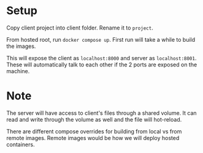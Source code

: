# Setup

Copy client project into client folder. Rename it to `project`.

From hosted root, run `docker compose up`. First run will take a while to build the images.

This will expose the client as `localhost:8000` and server as `localhost:8001`. These will automatically talk to each other if the 2 ports are exposed on the machine.

# Note

The server will have access to client's files through a shared volume. It can read and write through the volume as well and the file will hot-reload.

There are different compose overrides for building from local vs from remote images. Remote images would be how we will deploy hosted containers.
